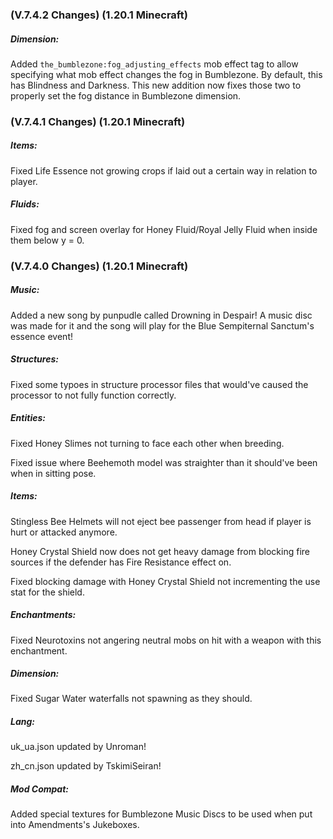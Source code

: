 ### **(V.7.4.2 Changes) (1.20.1 Minecraft)**

##### Dimension:
Added `the_bumblezone:fog_adjusting_effects` mob effect tag to allow specifying what mob effect changes the fog in Bumblezone.
 By default, this has Blindness and Darkness. This new addition now fixes those two to properly set the fog distance in Bumblezone dimension.


### **(V.7.4.1 Changes) (1.20.1 Minecraft)**

##### Items:
Fixed Life Essence not growing crops if laid out a certain way in relation to player.

##### Fluids:
Fixed fog and screen overlay for Honey Fluid/Royal Jelly Fluid when inside them below y = 0.


### **(V.7.4.0 Changes) (1.20.1 Minecraft)**

##### Music:
Added a new song by punpudle called Drowning in Despair!
 A music disc was made for it and the song will play for the Blue Sempiternal Sanctum's essence event!

##### Structures:
Fixed some typoes in structure processor files that would've caused the processor to not fully function correctly.

##### Entities:
Fixed Honey Slimes not turning to face each other when breeding.

Fixed issue where Beehemoth model was straighter than it should've been when in sitting pose.

##### Items:
Stingless Bee Helmets will not eject bee passenger from head if player is hurt or attacked anymore.

Honey Crystal Shield now does not get heavy damage from blocking fire sources if the defender has Fire Resistance effect on.

Fixed blocking damage with Honey Crystal Shield not incrementing the use stat for the shield.

##### Enchantments:
Fixed Neurotoxins not angering neutral mobs on hit with a weapon with this enchantment.

##### Dimension:
Fixed Sugar Water waterfalls not spawning as they should.

##### Lang:
uk_ua.json updated by Unroman!

zh_cn.json updated by TskimiSeiran!

##### Mod Compat:
Added special textures for Bumblezone Music Discs to be used when put into Amendments's Jukeboxes.
